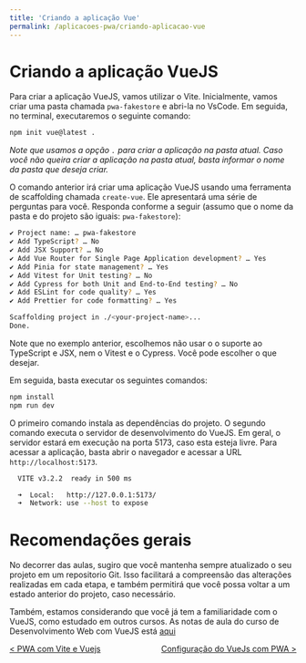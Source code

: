 ```yaml
---
title: 'Criando a aplicação Vue'
permalink: /aplicacoes-pwa/criando-aplicacao-vue
---
```


# Criando a aplicação VueJS

Para criar a aplicação VueJS, vamos utilizar o Vite. Inicialmente, vamos criar uma pasta chamada `pwa-fakestore` e abri-la no VsCode. Em seguida, no terminal, executaremos o seguinte comando:

```bash
npm init vue@latest .
```

_Note que usamos a opção `.` para criar a aplicação na pasta atual. Caso você não queira criar a aplicação na pasta atual, basta informar o nome da pasta que deseja criar._

O comando anterior irá criar uma aplicação VueJS usando uma ferramenta de scaffolding chamada `create-vue`. Ele apresentará uma série de perguntas para você. Responda conforme a seguir (assumo que o nome da pasta e do projeto são iguais: `pwa-fakestore`):

```bash
✔ Project name: … pwa-fakestore
✔ Add TypeScript? … No
✔ Add JSX Support? … No
✔ Add Vue Router for Single Page Application development? … Yes
✔ Add Pinia for state management? … Yes
✔ Add Vitest for Unit testing? … No
✔ Add Cypress for both Unit and End-to-End testing? … No
✔ Add ESLint for code quality? … Yes
✔ Add Prettier for code formatting? … Yes

Scaffolding project in ./<your-project-name>...
Done.
```

Note que no exemplo anterior, escolhemos não usar o o suporte ao TypeScript e JSX, nem o Vitest e o Cypress. Você pode escolher o que desejar.

Em seguida, basta executar os seguintes comandos:

```bash
npm install
npm run dev
```

O primeiro comando instala as dependências do projeto. O segundo comando executa o servidor de desenvolvimento do VueJS. Em geral, o servidor estará em execução na porta 5173, caso esta esteja livre. Para acessar a aplicação, basta abrir o navegador e acessar a URL `http://localhost:5173`.

```bash
  VITE v3.2.2  ready in 500 ms

  ➜  Local:   http://127.0.0.1:5173/
  ➜  Network: use --host to expose
```

# Recomendações gerais

No decorrer das aulas, sugiro que você mantenha sempre atualizado o seu projeto em um repositorio Git. Isso facilitará a compreensão das alterações realizadas em cada etapa, e também permitirá que você possa voltar a um estado anterior do projeto, caso necessário.

Também, estamos considerando que você já tem a familiaridade com o VueJS, como estudado em outros cursos. As notas de aula do curso de Desenvolvimento Web com VueJS está [aqui](https://eduardo-da-silva.github.io/aula-desenvolvimento-web/)

<span style="display: flex; justify-content: space-between;"><span>[&lt; PWA com Vite e Vuejs](pwa-com-vite-e-vuejs.html 'Voltar')</span> <span>[Configuração do VueJs com PWA &gt;](configuracao-vue-com-pws.html 'Próximo')</span></span>
